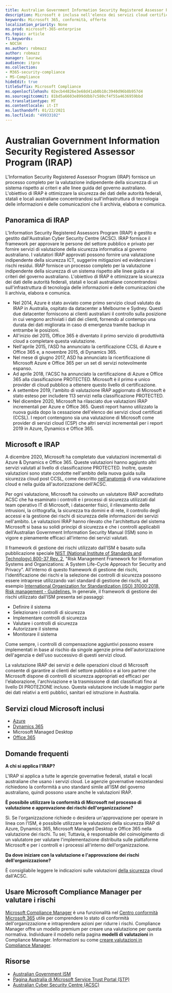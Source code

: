 ```yaml
---
title: Australian Government Information Security Registered Assessor Program (IRAP)
description: Microsoft è inclusa nell'elenco dei servizi cloud certificati australiani sia per gli indicatori di limitazione della divulgazione non classificata (DLM) che per i dati PROTETTI in base a una valutazione e certificazione IRAP da parte dell'ACSC (Cyber Security Centre) australiano.
keywords: Microsoft 365, conformità, offerte
localization_priority: None
ms.prod: microsoft-365-enterprise
ms.topic: article
f1.keywords:
- NOCSH
ms.author: robmazz
author: robmazz
manager: laurawi
audience: itpro
ms.collection:
- M365-security-compliance
- MS-Compliance
hideEdit: true
titleSuffix: Microsoft Compliance
ms.openlocfilehash: 02ecb44826e3e68d41ab0b18c3940d96b8b957d4
ms.sourcegitcommit: 81bd5a6603e899ddbb7c580cf4f55a4636959bbd
ms.translationtype: MT
ms.contentlocale: it-IT
ms.lasthandoff: 01/22/2021
ms.locfileid: "49933102"
---
```

# <a name="australian-government-information-security-registered-assessor-program-irap"></a>Australian Government Information Security Registered Assessor Program (IRAP)

L'Information Security Registered Assessor Program (IRAP) fornisce un processo completo per la valutazione indipendente della sicurezza di un sistema rispetto ai criteri e alle linee guida del governo australiano. L'obiettivo di IRAP è ottimizzare la sicurezza dei dati delle autorità federali, statali e locali australiane concentrandosi sull'infrastruttura di tecnologia delle informazioni e delle comunicazioni che li archivia, elabora e comunica.

## <a name="irap-overview"></a>Panoramica di IRAP

L'Information Security Registered Assessors Program (IRAP) è gestito e gestito dall'Australian Cyber Security Centre (ACSC). IRAP fornisce il framework per approvare le persone del settore pubblico e privato per fornire servizi di valutazione della sicurezza informatica al governo australiano. I valutatori IRAP approvati possono fornire una valutazione indipendente della sicurezza ICT, suggerire mitigazioni ed evidenziare i rischi residui. IRAP fornisce un processo completo per la valutazione indipendente della sicurezza di un sistema rispetto alle linee guida e ai criteri del governo australiano. L'obiettivo di IRAP è ottimizzare la sicurezza dei dati delle autorità federali, statali e locali australiane concentrandosi sull'infrastruttura di tecnologia delle informazioni e delle comunicazioni che li archivia, elabora e comunica.

- Nel 2014, Azure è stato avviato come primo servizio cloud valutato da IRAP in Australia, ospitato da datacenter a Melbourne e Sydney. Questi due datacenter forniscono ai clienti australiani il controllo sulla posizione in cui vengono archiviati i dati dei clienti, fornendo al contempo una durata dei dati migliorata in caso di emergenza tramite backup in entrambe le posizioni.
- All'inizio del 2015, Office 365 è diventato il primo servizio di produttività cloud a completare questa valutazione.
- Nell'aprile 2015, l'ASD ha annunciato la certificazione CCSL di Azure e Office 365 e, a novembre 2015, di Dynamics 365.
- Nel mese di giugno 2017, ASD ha annunciato la ricertificazione di Microsoft Azure e Office 365 per un set di servizi notevolmente espanso.
- Ad aprile 2018, l'ACSC ha annunciato la certificazione di Azure e Office 365 alla classificazione PROTECTED. Microsoft è il primo e unico provider di cloud pubblico a ottenere questo livello di certificazione.
- A settembre 2019, l'ambito di valutazione IRAP aggiornato di Microsoft è stato esteso per includere 113 servizi nella classificazione PROTECTED.
- Nel dicembre 2020, Microsoft ha rilasciato due valutazioni IRAP incrementali per Azure e Office 365. Questi report hanno utilizzato la nuova guida dopo la cessazione dell'elenco dei servizi cloud certificati (CCSL). I report contengono sia una valutazione di Microsoft come provider di servizi cloud (CSP) che altri servizi incrementali per i report 2019 in Azure, Dynamics e Office 365.

## <a name="microsoft-and-irap"></a>Microsoft e IRAP

A dicembre 2020, Microsoft ha completato due valutazioni incrementali di Azure & Dynamics e Office 365. Queste valutazioni hanno aggiunto altri servizi valutati al livello di classificazione PROTECTED. Inoltre, queste valutazioni sono state condotte nell'ambito della nuova guida sulla sicurezza cloud post CCSL, come descritto [nell'anatomia](https://www.cyber.gov.au/acsc/government/cloud-security-guidance) di una valutazione cloud e nella guida all'autorizzazione dell'ACSC.

Per ogni valutazione, Microsoft ha coinvolto un valutatore IRAP accreditato ACSC che ha esaminato i controlli e i processi di sicurezza utilizzati dal team operativo IT di Microsoft, i datacenter fisici, il rilevamento delle intrusioni, la crittografia, la sicurezza tra domini e di rete, il controllo degli accessi e la gestione dei rischi di sicurezza delle informazioni dei servizi nell'ambito. Le valutazioni IRAP hanno rilevato che l'architettura del sistema Microsoft si basa su solidi principi di sicurezza e che i controlli applicabili dell'Australian Government Information Security Manual (ISM) sono in vigore e pienamente efficaci all'interno dei servizi valutati.

Il framework di gestione dei rischi utilizzato dall'ISM è basato sulla pubblicazione speciale [NIST (National Institute of Standards and Technology) 800-37 Rev. 2](https://csrc.nist.gov/publications/detail/sp/800-37/rev-2/final), "Risk Management Framework for Information Systems and Organizations: A System Life-Cycle Approach for Security and Privacy". All'interno di questo framework di gestione dei rischi, l'identificazione dei rischi e la selezione dei controlli di sicurezza possono essere intraprese utilizzando vari standard di gestione dei rischi, ad esempio [International Organization for Standardization (ISO) 31000:2018, Risk management - Guidelines.](https://www.iso.org/standard/65694.html) In generale, il framework di gestione dei rischi utilizzato dall'ISM presenta sei passaggi:

- Definire il sistema
- Selezionare i controlli di sicurezza
- Implementare controlli di sicurezza
- Valutare i controlli di sicurezza
- Autorizzare il sistema
- Monitorare il sistema

Come sempre, i controlli di compensazione aggiuntivi possono essere implementati in base al rischio da singole agenzie prima dell'autorizzazione dell'agenzia e dell'uso successivo di questi servizi cloud.

La valutazione IRAP dei servizi e delle operazioni cloud di Microsoft consente di garantire ai clienti del settore pubblico e ai loro partner che Microsoft dispone di controlli di sicurezza appropriati ed efficaci per l'elaborazione, l'archiviazione e la trasmissione di dati classificati fino al livello DI PROTEZIONE incluso. Questa valutazione include la maggior parte dei dati relativi a enti pubblici, sanitari ed istruzione in Australia.

## <a name="microsoft-in-scope-cloud-services"></a>Servizi cloud Microsoft inclusi

- [Azure](https://aka.ms/AzureCompliance)
- [Dynamics 365](https://aka.ms/d365-compliance-list)
- Microsoft Managed Desktop
- [Office 365](https://aka.ms/Office365ComplianceOfferings)

## <a name="frequently-asked-questions"></a>Domande frequenti

**A chi si applica l'IRAP?**

L'IRAP si applica a tutte le agenzie governative federali, statali e locali australiane che usano i servizi cloud. Le agenzie governative neozelandesi richiedono la conformità a uno standard simile all'ISM del governo australiano, quindi possono usare anche le valutazioni IRAP.

**È possibile utilizzare la conformità di Microsoft nel processo di valutazione e approvazione dei rischi dell'organizzazione?**

Sì. Se l'organizzazione richiede o desidera un'approvazione per operare in linea con l'ISM, è possibile utilizzare le valutazioni della sicurezza IRAP di Azure, Dynamics 365, Microsoft Managed Desktop e Office 365 nella valutazione dei rischi. Tu sei; Tuttavia, è responsabile del coinvolgimento di un valutatore per valutare l'implementazione distribuita sulle piattaforme Microsoft e per i controlli e i processi all'interno dell'organizzazione.

**Da dove iniziare con la valutazione e l'approvazione dei rischi dell'organizzazione?**

È consigliabile leggere le indicazioni sulle valutazioni [della sicurezza](https://www.cyber.gov.au/acsc/government/cloud-security-guidance) cloud dall'ACSC.

## <a name="use-microsoft-compliance-manager-to-assess-your-risk"></a>Usare Microsoft Compliance Manager per valutare i rischi

[Microsoft Compliance Manager](https://docs.microsoft.com/microsoft-365/compliance/compliance-manager) è una funzionalità nel [Centro conformità Microsoft 365](https://docs.microsoft.com/microsoft-365/compliance/microsoft-365-compliance-center) utile per comprendere lo stato di conformità dell'organizzazione e intraprendere azioni per ridurre i rischi. Compliance Manager offre un modello premium per creare una valutazione per questa normativa. Individuare il modello nella pagina **modelli di valutazioni** in Compliance Manager. Informazioni su come [creare valutazioni in Compliance Manager](https://docs.microsoft.com/microsoft-365/compliance/compliance-manager-assessments).

## <a name="resources"></a>Risorse

- [Australian Government ISM](https://acsc.gov.au/infosec/ism/index.htm)
- [Pagina Australia di Microsoft Service Trust Portal (STP)](https://aka.ms/au-irap)
- [Australian Cyber Security Centre (ACSC)](https://www.cyber.gov.au)
